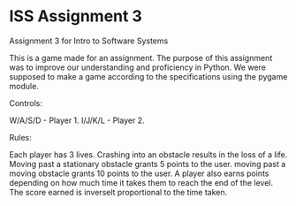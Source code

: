 # ISS Assignment 3

Assignment 3 for Intro to Software Systems

This is a game made for an assignment.
The purpose of this assignment was to improve our understanding and proficiency in Python.
We were supposed to make a game according to the specifications using the pygame module.


Controls:

W/A/S/D - Player 1.
I/J/K/L - Player 2.

Rules:

Each player has 3 lives.
Crashing into an obstacle results in the loss of a life.
Moving past a stationary obstacle grants 5 points to the user.
moving past a moving obstacle grants 10 points to the user.
A player also earns points depending on how much time it takes them to reach the end of the level. The score earned is inverselt proportional to the time taken.